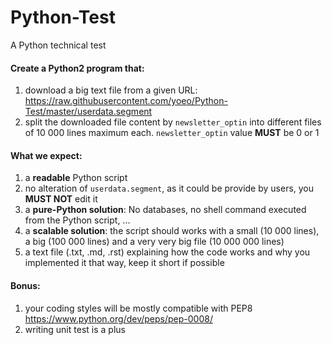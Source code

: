 # Python-Test
A Python technical test

#### Create a Python2 program that:

1. download a big text file from a given URL: https://raw.githubusercontent.com/yoeo/Python-Test/master/userdata.segment
2. split the downloaded file content by ```newsletter_optin``` into different files of 10 000 lines maximum each. ```newsletter_optin``` value **MUST** be 0 or 1

#### What we expect:

1. a **readable** Python script
2. no alteration of ```userdata.segment```, as it could be provide by users, you **MUST NOT** edit it
3. a **pure-Python solution**: No databases, no shell command executed from the Python script, ...
4. a **scalable solution**: the script should works with a small (10 000 lines), a big (100 000 lines) and a very very big file (10 000 000 lines)
5. a text file (.txt, .md, .rst) explaining how the code works and why you implemented it that way, keep it short if possible

#### Bonus:

1. your coding styles will be mostly compatible with PEP8 https://www.python.org/dev/peps/pep-0008/
2. writing unit test is a plus
